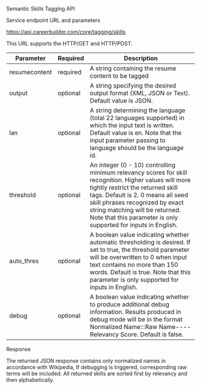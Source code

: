 Semantic Skills Tagging API

Service endpoint URL and parameters

https://api.careerbuilder.com/core/tagging/skills

This URL supports the HTTP/GET and HTTP/POST.

| Parameter | Required | Description |
|-----------|----------|-------------|
| resumecontent | required | A string containing the resume content to be tagged |
| output | optional | A string specifying the desired output format (XML, JSON or Text). Default value is JSON. |
| lan | optional | A string determining the language (total 22 languages supported) in which the input text is written. Default value is en. Note that the input parameter passing to language should be the language id. |
| threshold |optional | An integer (0 - 10) controlling minimum relevancy scores for skill recognition. Higher values will more tightly restrict the returned skill tags. Default is 2. 0 means all seed skill phrases recognized by exact string matching will be returned. Note that this parameter is only supported for inputs in English. |
| auto_thres | optional | A boolean value indicating whether automatic thresholding is desired. If set to true, the threshold parameter will be overwritten to 0 when input text contains no more than 150 words. Default is true.  Note that this parameter is only supported for inputs in English. |
| debug | optional | A boolean value indicating whether to produce additional debug information. Results produced in debug mode will be in the format Normalized Name:::Raw Name----Relevancy Score. Default is false.|

Response

The returned JSON response contains only normalized names in accordance with Wikipedia, If debugging is triggered, corresponding raw terms will be included.
All returned skills are sorted first by relevancy and then alphabetically.
 
